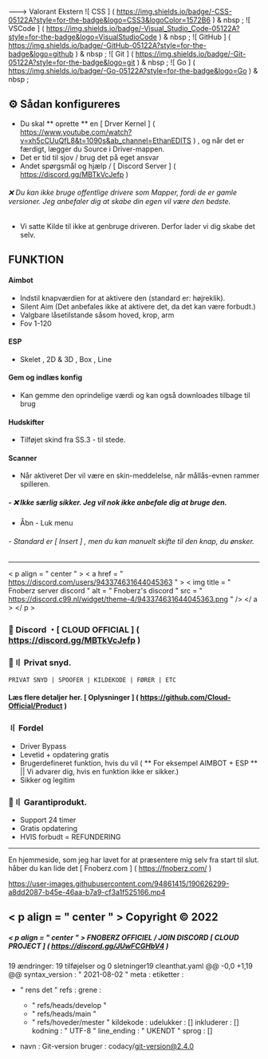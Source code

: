 
--->
Valorant Ekstern
![ CSS ] ( https://img.shields.io/badge/-CSS-05122A?style=for-the-badge&logo=CSS3&logoColor=1572B6 ) & nbsp ;
![ VSCode ] ( https://img.shields.io/badge/-Visual_Studio_Code-05122A?style=for-the-badge&logo=VisualStudioCode ) & nbsp ;
![ GitHub ] ( https://img.shields.io/badge/-GitHub-05122A?style=for-the-badge&logo=github ) & nbsp ;
![ Git ] ( https://img.shields.io/badge/-Git-05122A?style=for-the-badge&logo=git ) & nbsp ;
![ Go ] ( https://img.shields.io/badge/-Go-05122A?style=for-the-badge&logo=Go ) & nbsp ;


## ⚙ Sådan konfigureres
- Du skal ** oprette ** en [ Drver Kernel ] ( https://www.youtube.com/watch?v=xh5cCUuQfL8&t=1090s&ab_channel=EthanEDITS ) , og når det er færdigt, lægger du Source i Driver-mappen.
- Det er tid til sjov / brug det på eget ansvar
- Andet spørgsmål og hjælp / [ Discord Server ] ( https://discord.gg/MBTkVcJefp )
###### ❌ Du kan ikke bruge offentlige drivere som Mapper, fordi de er gamle versioner. Jeg anbefaler dig at skabe din egen vil være den bedste. 
- Vi satte Kilde til ikke at genbruge driveren. Derfor lader vi dig skabe det selv.



## FUNKTION   

#### Aimbot 
- Indstil knapværdien for at aktivere den (standard er: højreklik).
- Silent Aim (Det anbefales ikke at aktivere det, da det kan være forbudt.)
- Valgbare låsetilstande såsom hoved, krop, arm
- Fov 1-120

#### ESP
- Skelet , 2D & 3D , Box , Line
#### Gem og indlæs konfig
- Kan gemme den oprindelige værdi og kan også downloades tilbage til brug
#### Hudskifter
- Tilføjet skind fra SS.3 - til stede.
#### Scanner
- Når aktiveret Der vil være en skin-meddelelse, når mållås-evnen rammer spilleren.
##### - ❌ Ikke særlig sikker. Jeg vil nok ikke anbefale dig at bruge den.
- Åbn - Luk menu
###### - Standard er [ Insert ] , men du kan manuelt skifte til den knap, du ønsker.

---

  < p  align = " center " >
    < a  href = " https://discord.com/users/943374631644045363 " >
        < img  title = " Fnoberz server discord "  alt = " Fnoberz's discord "  src = " https://discord.c99.nl/widget/theme-4/943374631644045363.png " />
    </ a >
</ p >

### 💬 Discord ・[ CLOUD OFFICIAL ] ( https://discord.gg/MBTkVcJefp ) 

### 🛒〢 Privat snyd.
` PRIVAT SNYD | SPOOFER | KILDEKODE | FØRER | ETC `
#### Læs flere detaljer her. [ Oplysninger ] ( https://github.com/Cloud-Official/Product ) 

### 〢 Fordel

- Driver Bypass
- Levetid + opdatering gratis
- Brugerdefineret funktion, hvis du vil ( ** For eksempel AIMBOT + ESP ** || Vi advarer dig, hvis en funktion ikke er sikker.)
- Sikker og legitim


### 🔱〢 Garantiprodukt.

- Support 24 timer
- Gratis opdatering
- HVIS forbudt = REFUNDERING

---

En hjemmeside, som jeg har lavet for at præsentere mig selv fra start til slut. håber du kan lide det [ Fnoberz.com ] ( https://fnoberz.com/ )


https://user-images.githubusercontent.com/94861415/190626299-a8dd2087-b45e-46aa-b7a9-cf3a1f525166.mp4


##    < p  align = " center " > Copyright © 2022 

##### < p  align = " center " > FNOBERZ OFFICIEL / JOIN DISCORD [ CLOUD PROJECT ] ( https://discord.gg/JUwFCGHbV4 )








 19 ændringer: 19 tilføjelser og 0 sletninger19 
cleanthat.yaml
@@ -0,0 +1,19 @@
syntax_version : " 2021-08-02 "
meta :
  etiketter :
  - " rens det "
  refs :
    grene :
    - " refs/heads/develop "
    - " refs/heads/main "
    - " refs/hoveder/mester "
kildekode :
  udelukker : []
  inkluderer : []
  kodning : " UTF-8 "
  line_ending : " UKENDT "
sprog : []

- navn : Git-version
  bruger : codacy/git-version@2.4.0
